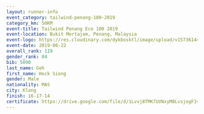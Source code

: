 ```yaml
--- 
layout: runner-info 
event_category: tailwind-penang-100-2019 
category_km: 50KM 
event-title: Tailwind Penang Eco 100 2019 
event-location: Bukit Mertajam, Penang, Malaysia 
event-logo: https://res.cloudinary.com/dykbosktl/image/upload/v1573614442/Logo/Logo_gqlzi3.jpg 
event-date: 2019-06-22 
overall_rank: 119
gender_rank: 84
bib: 5090
last_name: Goh
first_name: Hock Siong
gender: Male
nationality: MAS
city: Klang
finish: 16-17-14
certificate: https://drive.google.com/file/d/1Lvvj8TMK7UVNxyM8LvsjogF1vvxWqdx5/view?usp=sharing
--- 
```


